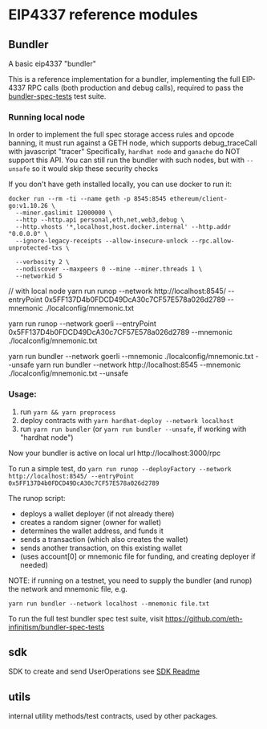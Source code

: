 # EIP4337 reference modules

## Bundler

A basic eip4337 "bundler"

This is a reference implementation for a bundler, implementing the full EIP-4337
RPC calls (both production and debug calls), required to pass the [bundler-spec-tests](https://github.com/eth-infinitism/bundler-spec-tests) test suite.

### Running local node
In order to implement the full spec storage access rules and opcode banning, it must run
against a GETH node, which supports debug_traceCall with javascript "tracer"
Specifically, `hardhat node` and `ganache` do NOT support this API.
You can still run the bundler with such nodes, but with `--unsafe` so it would skip these security checks

If you don't have geth installed locally, you can use docker to run it:
```
docker run --rm -ti --name geth -p 8545:8545 ethereum/client-go:v1.10.26 \
  --miner.gaslimit 12000000 \
  --http --http.api personal,eth,net,web3,debug \
  --http.vhosts '*,localhost,host.docker.internal' --http.addr "0.0.0.0" \
  --ignore-legacy-receipts --allow-insecure-unlock --rpc.allow-unprotected-txs \
  
  --verbosity 2 \
  --nodiscover --maxpeers 0 --mine --miner.threads 1 \
  --networkid 5
```

// with local node 
yarn run runop --network http://localhost:8545/ --entryPoint 0x5FF137D4b0FDCD49DcA30c7CF57E578a026d2789 --mnemonic ./localconfig/mnemonic.txt

yarn run runop --network goerli --entryPoint 0x5FF137D4b0FDCD49DcA30c7CF57E578a026d2789 --mnemonic ./localconfig/mnemonic.txt

yarn run bundler --network goerli --mnemonic ./localconfig/mnemonic.txt --unsafe
yarn run bundler --network http://localhost:8545 --mnemonic ./localconfig/mnemonic.txt --unsafe




### Usage: 
1. run `yarn && yarn preprocess`
2. deploy contracts with `yarn hardhat-deploy --network localhost`
3. run `yarn run bundler`
    (or `yarn run bundler --unsafe`, if working with "hardhat node")

Now your bundler is active on local url http://localhost:3000/rpc    

To run a simple test, do `yarn run runop --deployFactory --network http://localhost:8545/ --entryPoint 0x5FF137D4b0FDCD49DcA30c7CF57E578a026d2789`

   The runop script:
   - deploys a wallet deployer (if not already there)
   - creates a random signer (owner for wallet)
   - determines the wallet address, and funds it
   - sends a transaction (which also creates the wallet)
   - sends another transaction, on this existing wallet
   - (uses account[0] or mnemonic file for funding, and creating deployer if needed)


NOTE: if running on a testnet, you need to supply the bundler (and runop) the network and mnemonic file, e.g.

`yarn run bundler --network localhost --mnemonic file.txt` 

To run the full test bundler spec test suite, visit https://github.com/eth-infinitism/bundler-spec-tests

## sdk

SDK to create and send UserOperations
see [SDK Readme](./packages/sdk/README.md)

## utils

internal utility methods/test contracts, used by other packages.
